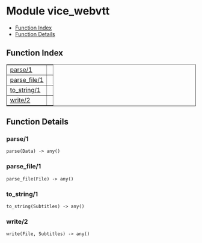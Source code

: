 

# Module vice_webvtt #
* [Function Index](#index)
* [Function Details](#functions)

<a name="index"></a>

## Function Index ##


<table width="100%" border="1" cellspacing="0" cellpadding="2" summary="function index"><tr><td valign="top"><a href="#parse-1">parse/1</a></td><td></td></tr><tr><td valign="top"><a href="#parse_file-1">parse_file/1</a></td><td></td></tr><tr><td valign="top"><a href="#to_string-1">to_string/1</a></td><td></td></tr><tr><td valign="top"><a href="#write-2">write/2</a></td><td></td></tr></table>


<a name="functions"></a>

## Function Details ##

<a name="parse-1"></a>

### parse/1 ###

`parse(Data) -> any()`

<a name="parse_file-1"></a>

### parse_file/1 ###

`parse_file(File) -> any()`

<a name="to_string-1"></a>

### to_string/1 ###

`to_string(Subtitles) -> any()`

<a name="write-2"></a>

### write/2 ###

`write(File, Subtitles) -> any()`

